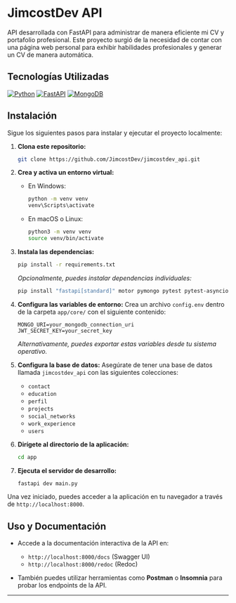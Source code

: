 # JimcostDev API

API desarrollada con FastAPI para administrar de manera eficiente mi CV y portafolio profesional. Este proyecto surgió de la necesidad de contar con una página web personal para exhibir habilidades profesionales y generar un CV de manera automática.

## Tecnologías Utilizadas

[![Python](https://img.shields.io/badge/Python-f6d44e?style=for-the-badge\&logo=python\&logoColor=white\&labelColor=101010)]()
[![FastAPI](https://img.shields.io/badge/FastAPI-059487?style=for-the-badge\&logo=fastapi\&logoColor=white\&labelColor=101010)](https://fastapi.tiangolo.com/)
[![MongoDB](https://img.shields.io/badge/MongoDB-00Ed64?style=for-the-badge\&logo=mongodb\&logoColor=white\&labelColor=101010)]()

## Instalación

Sigue los siguientes pasos para instalar y ejecutar el proyecto localmente:

1. **Clona este repositorio:**

   ```bash
   git clone https://github.com/JimcostDev/jimcostdev_api.git
   ```

2. **Crea y activa un entorno virtual:**

   * En Windows:

     ```bash
     python -m venv venv
     venv\Scripts\activate
     ```
   * En macOS o Linux:

     ```bash
     python3 -m venv venv
     source venv/bin/activate
     ```

3. **Instala las dependencias:**

   ```bash
   pip install -r requirements.txt
   ```

   *Opcionalmente, puedes instalar dependencias individuales:*

   ```bash
   pip install "fastapi[standard]" motor pymongo pytest pytest-asyncio pydantic-settings aiobcrypt Faker python-jose
   ```

4. **Configura las variables de entorno:**
   Crea un archivo `config.env` dentro de la carpeta `app/core/` con el siguiente contenido:

   ```dotenv
   MONGO_URI=your_mongodb_connection_uri
   JWT_SECRET_KEY=your_secret_key
   ```

   *Alternativamente, puedes exportar estas variables desde tu sistema operativo.*

5. **Configura la base de datos:**
   Asegúrate de tener una base de datos llamada `jimcostdev_api` con las siguientes colecciones:

   * `contact`
   * `education`
   * `perfil`
   * `projects`
   * `social_networks`
   * `work_experience`
   * `users`

6. **Dirígete al directorio de la aplicación:**

   ```bash
   cd app
   ```

7. **Ejecuta el servidor de desarrollo:**

   ```bash
   fastapi dev main.py
   ```

Una vez iniciado, puedes acceder a la aplicación en tu navegador a través de `http://localhost:8000`.

## Uso y Documentación

* Accede a la documentación interactiva de la API en:

  * `http://localhost:8000/docs` (Swagger UI)
  * `http://localhost:8000/redoc` (Redoc)

* También puedes utilizar herramientas como **Postman** o **Insomnia** para probar los endpoints de la API.

---

